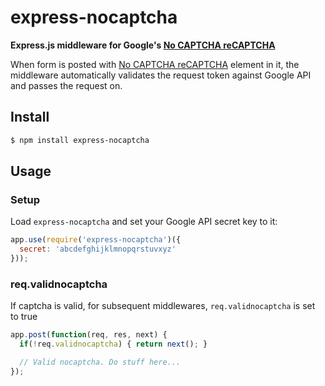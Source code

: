 express-nocaptcha
===============

__Express.js middleware for Google's [No CAPTCHA reCAPTCHA](http://www.google.com/recaptcha/intro/)__

When form is posted with [No CAPTCHA reCAPTCHA](http://www.google.com/recaptcha/intro/) element in it, the middleware automatically validates the request token against Google API and passes the request on.


## Install

```sh
$ npm install express-nocaptcha
```


## Usage

### Setup

Load `express-nocaptcha` and set your Google API secret key to it:

```js
app.use(require('express-nocaptcha')({
  secret: 'abcdefghijklmnopqrstuvxyz'
}));
```


### req.validnocaptcha

If captcha is valid, for subsequent middlewares, `req.validnocaptcha` is set to true

```js
app.post(function(req, res, next) {
  if(!req.validnocaptcha) { return next(); }

  // Valid nocaptcha. Do stuff here...
});
```
